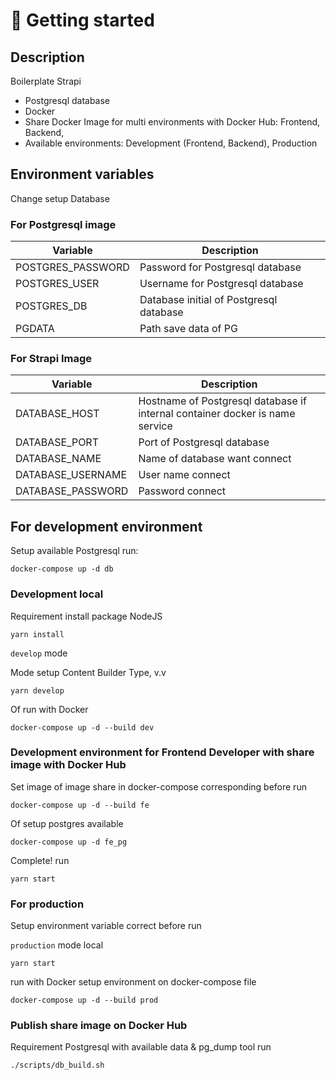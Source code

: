 # 🚀 Getting started

## Description

Boilerplate Strapi

- Postgresql database
- Docker
- Share Docker Image for multi environments with Docker Hub: Frontend, Backend,
- Available environments: Development (Frontend, Backend), Production

## Environment variables

Change setup Database

### For Postgresql image

| Variable          | Description                             |
| ----------------- | --------------------------------------- |
| POSTGRES_PASSWORD | Password for Postgresql database        |
| POSTGRES_USER     | Username for Postgresql database        |
| POSTGRES_DB       | Database initial of Postgresql database |
| PGDATA            | Path save data of PG                    |

### For Strapi Image

| Variable          | Description                                                                  |
| ----------------- | ---------------------------------------------------------------------------- |
| DATABASE_HOST     | Hostname of Postgresql database if internal container docker is name service |
| DATABASE_PORT     | Port of Postgresql database                                                  |
| DATABASE_NAME     | Name of database want connect                                                |
| DATABASE_USERNAME | User name connect                                                            |
| DATABASE_PASSWORD | Password connect                                                             |

## For development environment

Setup available Postgresql run:

```shell
docker-compose up -d db
```

### Development local

Requirement install package NodeJS

```shell
yarn install
```

`develop` mode

Mode setup Content Builder Type, v.v

```shell
yarn develop
```

Of run with Docker

```shell
docker-compose up -d --build dev
```

### Development environment for Frontend Developer with share image with Docker Hub

Set image of image share in docker-compose corresponding before run

```shell
docker-compose up -d --build fe
```

Of setup postgres available

```shell
docker-compose up -d fe_pg
```

Complete! run

```shell
yarn start
```

### For production

Setup environment variable correct before run

`production` mode local

```shell
yarn start
```

run with Docker setup environment on docker-compose file

```shell
docker-compose up -d --build prod
```

### Publish share image on Docker Hub

Requirement Postgresql with available data & pg_dump tool run

```shell
./scripts/db_build.sh
```
